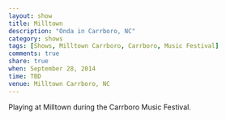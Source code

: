 ```yaml
---
layout: show
title: Milltown
description: "Onda in Carrboro, NC"
category: shows
tags: [Shows, Milltown Carrboro, Carrboro, Music Festival]
comments: true
share: true
when: September 28, 2014
time: TBD
venue: Milltown Carrboro, NC
---
```


Playing at Milltown during the Carrboro Music Festival.
